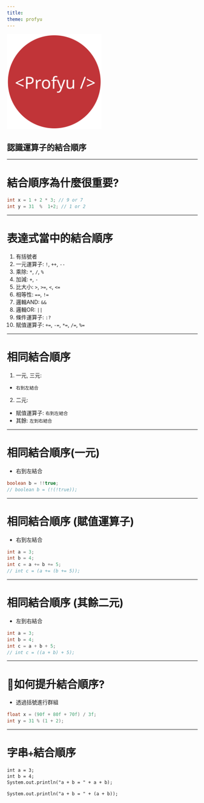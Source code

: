 ```yaml
---
title:  
theme: profyu
---
```


<!-- .slide: data-background="assets/background.png" -->
<img style='border:none;background:none;box-shadow:none;' src='assets/logo.svg' width="250"/>

## 認識運算子的結合順序

---

# 結合順序為什麼很重要?

```java
int x = 1 + 2 * 3; // 9 or 7
int y = 31  %  1+2; // 1 or 2
```

---

# 表達式當中的結合順序

1. 有括號者
2. 一元運算子: `!`, `++`, `--`
3. 乘除: `*`, `/`, `%`
4. 加減: `+`, `-`
5. 比大小: `>`, `>=`, `<`, `<=`
6. 相等性: `==`, `!=`
7. 邏輯AND: `&&`
8. 邏輯OR: `||`
9. 條件運算子: `:?`
10. 賦值運算子: `+=`, `-=`, `*=`, `/=`, `%=`

---

# 相同結合順序

1. 一元, 三元:
  * `右到左結合`
2. 二元:
  * 賦值運算子: `右到左結合`
  * 其餘: `左到右結合`



---

# 相同結合順序(一元)

* 右到左結合

```java
boolean b = !!true; 
// boolean b = (!(!true)); 

```

---

# 相同結合順序 (賦值運算子)

* 右到左結合

```java
int a = 3;
int b = 4;
int c = a += b += 5;
// int c = (a += (b += 5));
```

---

# 相同結合順序 (其餘二元)

* 左到右結合

```java
int a = 3;
int b = 4;
int c = a + b + 5;
// int c = ((a + b) + 5);
```

---

# 如何提升結合順序?

* 透過括號進行群組

```java
float x = (90f + 80f + 70f) / 3f;
int y = 31 % (1 + 2);
```

---


# 字串`+`結合順序

```
int a = 3;
int b = 4;
System.out.println("a + b = " + a + b);
```

```
System.out.println("a + b = " + (a + b));
```
